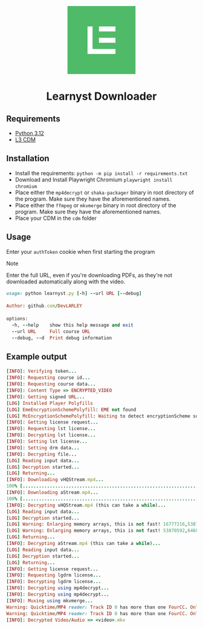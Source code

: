 <p align="center"><a><img src="learnyst.png"></a></p>
<h1 align="center" style="font-size: value;">Learnyst Downloader</h1>

## Requirements
+ [Python 3.12](https://www.python.org/)
+ [L3 CDM](https://forum.videohelp.com/threads/408031)

## Installation
+ Install the requirements: `python -m pip install -r requirements.txt`
+ Download and Install Playwright Chromium `playwright install chromium`
+ Place either the `mp4decrypt` or `shaka-packager` binary in root directory of the program. Make sure they have the aforementioned names.
+ Place either the `ffmpeg` or `mkvmerge` binary in root directory of the program. Make sure they have the aforementioned names.
+ Place your CDM in the `cdm` folder

## Usage
Enter your `authToken` cookie when first starting the program

> [!NOTE]  
> Enter the full URL, even if you're downloading PDFs, as they're not downloaded automatically along with the video.

```ruby
usage: python learnyst.py [-h] --url URL [--debug]

Author: github.com/DevLARLEY

options:
  -h, --help    show this help message and exit
  --url URL     Full course URL
  --debug, --d  Print debug information
```

## Example output
```ruby
[INFO]: Verifying token...
[INFO]: Requesting course id...
[INFO]: Requesting course data...
[INFO]: Content Type => ENCRYPTED_VIDEO
[INFO]: Getting signed URL...
[LOG] Installed Player Polyfills
[LOG] EmeEncryptionSchemePolyfill: EME not found
[LOG] McEncryptionSchemePolyfill: Waiting to detect encryptionScheme support.
[INFO]: Getting license request...
[INFO]: Requesting lst license...
[INFO]: Decrypting lst license...
[INFO]: Setting lst license...
[INFO]: Setting drm data...
[INFO]: Decrypting file...
[LOG] Reading input data...
[LOG] Decryption started...
[LOG] Returning...
[INFO]: Downloading vHQStream.mp4...
100% [........................................................................] 53729798 / 53729798
[INFO]: Downloading aStream.mp4...
100% [........................................................................] 23104604 / 23104604
[INFO]: Decrypting vHQStream.mp4 (this can take a while)...
[LOG] Reading input data...
[LOG] Decryption started...
[LOG] Warning: Enlarging memory arrays, this is not fast! 16777216,53870592
[LOG] Warning: Enlarging memory arrays, this is not fast! 53870592,64684032
[LOG] Returning...
[INFO]: Decrypting aStream.mp4 (this can take a while)...
[LOG] Reading input data...
[LOG] Decryption started...
[LOG] Returning...
[INFO]: Getting license request...
[INFO]: Requesting lgdrm license...
[INFO]: Decrypting lgdrm license...
[INFO]: Decrypting using mp4decrypt...
[INFO]: Decrypting using mp4decrypt...
[INFO]: Muxing using mkvmerge...
Warning: Quicktime/MP4 reader: Track ID 0 has more than one FourCC. Only using the first one (0x61766331 "avc1": AVC/H.264/MPEG-4p10) and not this one (0x61766331 "avc1": AVC/H.264/MPEG-4p10).
Warning: Quicktime/MP4 reader: Track ID 0 has more than one FourCC. Only using the first one (0x6d703461 "mp4a": AAC) and not this one (0x6d703461 "mp4a": AAC).
[INFO]: Decrypted Video/Audio => <video>.mkv
```
